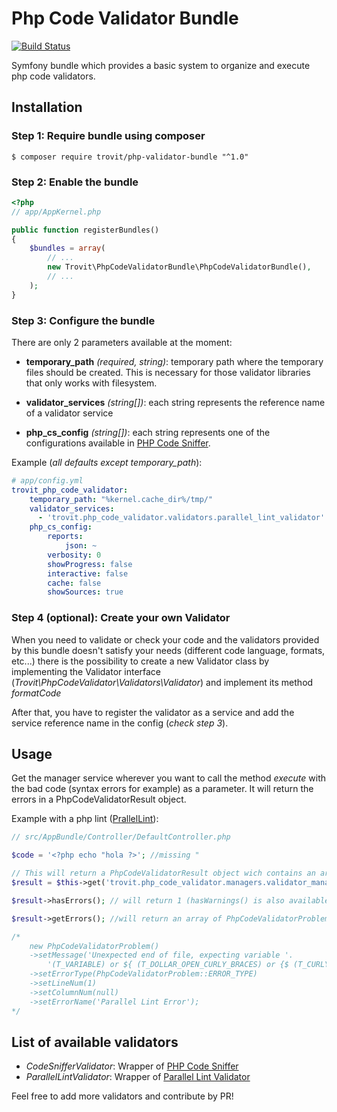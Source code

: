 # Php Code Validator Bundle
[![Build Status](https://secure.travis-ci.org/trovit/php-code-validator-bundle.png)](http://travis-ci.org/trovit/php-code-validator-bundle) 

Symfony bundle which provides a basic system to organize and execute php code validators.

## Installation

### Step 1: Require bundle using composer

```Shell
$ composer require trovit/php-validator-bundle "^1.0"
```


### Step 2: Enable the bundle

```php
<?php
// app/AppKernel.php

public function registerBundles()
{
    $bundles = array(
        // ...
        new Trovit\PhpCodeValidatorBundle\PhpCodeValidatorBundle(),
        // ...
    );
}
```

### Step 3: Configure the bundle  

There are only 2 parameters available at the moment:

- **temporary_path** _(required, string)_: temporary path where the temporary files should be created. This is necessary for those validator libraries that only works with filesystem.

- **validator_services** _(string[])_: each string represents the reference name of a validator service

- **php_cs_config** _(string[])_: each string represents one of the configurations available in [PHP Code Sniffer](https://github.com/squizlabs/PHP_CodeSniffer).


Example (_all defaults except temporary_path_):
```yaml
# app/config.yml
trovit_php_code_validator:
    temporary_path: "%kernel.cache_dir%/tmp/"
    validator_services:
      - 'trovit.php_code_validator.validators.parallel_lint_validator'
    php_cs_config:
        reports:
            json: ~
        verbosity: 0
        showProgress: false
        interactive: false
        cache: false
        showSources: true
```
### Step 4 (optional): Create your own Validator

When you need to validate or check your code and the validators provided by this bundle doesn't satisfy your needs (different code language, formats, etc...) there is the possibility to create a new Validator class by implementing the Validator interface (_Trovit\PhpCodeValidator\Validators\Validator_) and implement its method *formatCode*

After that, you have to register the validator as a service and add the service reference name in the config (_check step 3_).


## Usage

Get the manager service wherever you want to call the method *execute* with the bad code (syntax errors for example) as a parameter. It will return the errors in a PhpCodeValidatorResult object.

Example with a php lint ([PrallelLint](https://github.com/JakubOnderka/PHP-Parallel-Lint)):
```php
// src/AppBundle/Controller/DefaultController.php

$code = '<?php echo "hola ?>'; //missing "

// This will return a PhpCodeValidatorResult object wich contains an array of detected problems
$result = $this->get('trovit.php_code_validator.managers.validator_manager')->execute($code);

$result->hasErrors(); // will return 1 (hasWarnings() is also available if needed)

$result->getErrors(); //will return an array of PhpCodeValidatorProblem:

/*
    new PhpCodeValidatorProblem()
    ->setMessage('Unexpected end of file, expecting variable '.
        '(T_VARIABLE) or ${ (T_DOLLAR_OPEN_CURLY_BRACES) or {$ (T_CURLY_OPEN)')
    ->setErrorType(PhpCodeValidatorProblem::ERROR_TYPE)
    ->setLineNum(1)
    ->setColumnNum(null)
    ->setErrorName('Parallel Lint Error');
*/
```

## List of available validators

- *CodeSnifferValidator*: Wrapper of [PHP Code Sniffer](https://github.com/squizlabs/PHP_CodeSniffer)
- *ParallelLintValidator*: Wrapper of [Parallel Lint Validator](https://github.com/JakubOnderka/PHP-Parallel-Lint)

Feel free to add more validators and contribute by PR!
